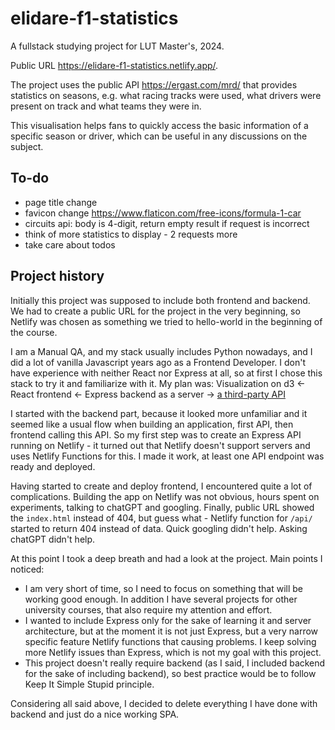 # elidare-f1-statistics
A fullstack studying project for LUT Master's, 2024.

Public URL https://elidare-f1-statistics.netlify.app/.

The project uses the public API https://ergast.com/mrd/ that provides statistics on seasons, e.g. what racing tracks were used, what drivers were present on track and what teams they were in.

This visualisation helps fans to quickly access the basic information of a specific season or driver, which can be useful in any discussions on the subject.

## To-do
- page title change
- favicon change https://www.flaticon.com/free-icons/formula-1-car
- circuits api: body is 4-digit, return empty result if request is incorrect
- think of more statistics to display - 2 requests more
- take care about todos

## Project history
Initially this project was supposed to include both frontend and backend. We had to create a public URL for the project in the very beginning, so Netlify was chosen as something we tried to hello-world in the beginning of the course.

I am a Manual QA, and my stack usually includes Python nowadays, and I did a lot of vanilla Javascript years ago as a Frontend Developer. I don't have experience with neither React nor Express at all, so at first I chose this stack to try it and familiarize with it.
My plan was:
Visualization on d3 <- React frontend <- Express backend as a server -> [a third-party API](https://ergast.com/mrd/)

I started with the backend part, because it looked more unfamiliar and it seemed like a usual flow when building an application, first API, then frontend calling this API. So my first step was to create an Express API running on Netlify - it turned out that Netlify doesn't support servers and uses Netlify Functions for this. I made it work, at least one API endpoint was ready and deployed.

Having started to create and deploy frontend, I encountered quite a lot of complications. Building the app on Netlify was not obvious, hours spent on experiments, talking to chatGPT and googling. Finally, public URL showed the `index.html` instead of 404, but guess what - Netlify function for `/api/` started to return 404 instead of data. Quick googling didn't help. Asking chatGPT didn't help.

At this point I took a deep breath and had a look at the project. Main points I noticed:
- I am very short of time, so I need to focus on something that will be working good enough. In addition I have several projects for other university courses, that also require my attention and effort.
- I wanted to include Express only for the sake of learning it and server architecture, but at the moment it is not just Express, but a very narrow specific feature Netlify functions that causing problems. I keep solving more Netlify issues than Express, which is not my goal with this project.
- This project doesn't really require backend (as I said, I included backend for the sake of including backend), so best practice would be to follow Keep It Simple Stupid principle.

Considering all said above, I decided to delete everything I have done with backend and just do a nice working SPA.
